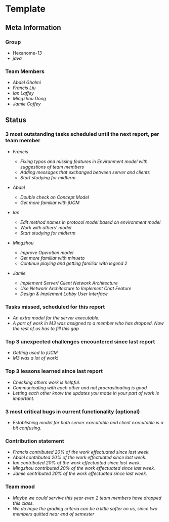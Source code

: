 # Template

## Meta Information

### Group

 * Hexanome-*13*
 * *java*

### Team Members

 * *Abdel Ghalmi*
 * *Francis Liu*
 * *Ian Laffey*
 * *Mingzhou Dong*
 * *Jamie Coffey*

## Status

### 3 most outstanding tasks scheduled until the next report, per team member

 * *Francis*
   * *Fixing typos and missing features in Environment model with suggestions of team members*
   * *Adding messages that exchanged between server and clients*
   * *Start studying for midterm*

 * *Abdel*
   * *Double check on Concept Model*
   * *Get more familiar with jUCM*

 * *Ian*
   * *Edit method names in protocol model based on environment model*
   * *Work with others' model*
   * *Start studying for midterm*
   
 * *Mingzhou*
   * *Improve Operation model*
   * *Get more familiar with minueto*
   * *Continue playing and getting familiar with legend 2*
   
 * *Jamie*
   * *Implement Server/ Client Network Architecture*
   * *Use Network Architecture to Implement Chat Feature*
   * *Design & Implement Lobby User Interface*

### Tasks missed, scheduled for this report

 * *An extra model for the server executable.*
 * *A part of work in M3 was assigned to a member who has dropped. Now the rest of us has to fill this gap*

### Top 3 unexpected challenges encountered since last report

 * *Getting used to jUCM*
 * *M3 was a lot of work!*

### Top 3 lessons learned since last report

 * *Checking others work is helpful.*
 * *Communicating with each other and not procrastinating is good*
 * *Letting each other know the updates you made in your part of work is important.*

### 3 most critical bugs in current functionality (optional)

 * *Establishing model for both server executable and client executable is a bit confusing.*

### Contribution statement

 * *Francis contributed 20% of the work effectuated since last week.*
 * *Abdel contributed 20% of the work effectuated since last week.*
 * *Ian contributed 20% of the work effectuated since last week.*
 * *Mingzhou contributed 20% of the work effectuated since last week.*
 * *Jamie contributed 20% of the work effectuated since last week.*

### Team mood

 * *Maybe we could servive this year even 2 team members have dropped this class.*
 * *We do hope the grading criteria can be a little softer on us, since two members quitted near end of semester*
